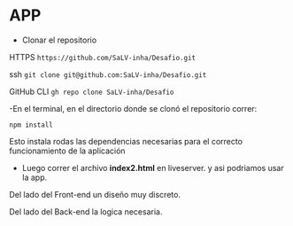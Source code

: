 # APP
- Clonar el repositorio

HTTPS
`https://github.com/SaLV-inha/Desafio.git`

ssh
`git clone git@github.com:SaLV-inha/Desafio.git`

GitHub CLI
`gh repo clone SaLV-inha/Desafio`

-En el terminal, en el directorio donde se clonó el repositorio correr:

`npm install`

Esto instala rodas las dependencias necesarias para el correcto funcionamiento de la aplicación

- Luego correr el archivo **index2.html** en liveserver.
y asi podriamos usar la app.

Del lado del Front-end un diseño muy discreto.

Del lado del Back-end la logica necesaria.
